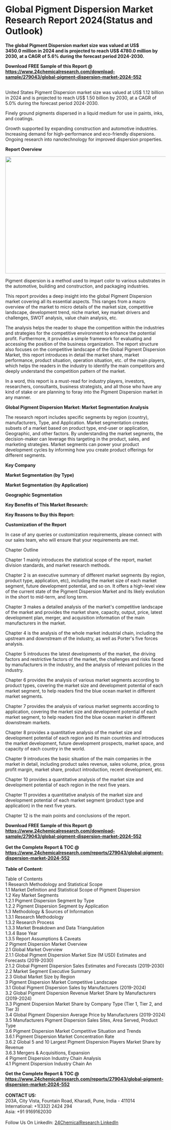 <h1>Global Pigment Dispersion Market Research Report 2024(Status and Outlook)</h1><p><strong>The global Pigment Dispersion market size was valued at US$ 3450.0 million in 2024 and is projected to reach US$ 4780.0 million by 2030, at a CAGR of 5.6% during the forecast period 2024-2030.</strong></p><p>
</p><p></p><div><b>Download FREE Sample of this Report @ 
            <a href="https://www.24chemicalresearch.com/download-sample/279043/global-pigment-dispersion-market-2024-552">
            https://www.24chemicalresearch.com/download-sample/279043/global-pigment-dispersion-market-2024-552</a></b></div><br><p>
United States Pigment Dispersion market size was valued at US$ 1.12 billion in 2024 and is projected to reach US$ 1.50 billion by 2030, at a CAGR of 5.0% during the forecast period 2024-2030.</p><p>
</p><p>
Finely ground pigments dispersed in a liquid medium for use in paints, inks, and coatings.</p><p>
</p><p>
Growth supported by expanding construction and automotive industries. Increasing demand for high-performance and eco-friendly dispersions. Ongoing research into nanotechnology for improved dispersion properties.</p><p>
</p><p>
<strong>Report Overview</strong></p><p>
</p><p><strong><img alt="" src="https://24chemicalresearch.com/assets/report-images/globalPigmentDispersionmarket.png" style="height:366px; width:731px"></strong></p><p>
</p><p></p><p>
Pigment dispersion is a method used to impart color to various substrates in the automotive, building and construction, and packaging industries.</p><p>
This report provides a deep insight into the global Pigment Dispersion market covering all its essential aspects. This ranges from a macro overview of the market to micro details of the market size, competitive landscape, development trend, niche market, key market drivers and challenges, SWOT analysis, value chain analysis, etc.</p><p>
The analysis helps the reader to shape the competition within the industries and strategies for the competitive environment to enhance the potential profit. Furthermore, it provides a simple framework for evaluating and accessing the position of the business organization. The report structure also focuses on the competitive landscape of the Global Pigment Dispersion Market, this report introduces in detail the market share, market performance, product situation, operation situation, etc. of the main players, which helps the readers in the industry to identify the main competitors and deeply understand the competition pattern of the market.</p><p>
In a word, this report is a must-read for industry players, investors, researchers, consultants, business strategists, and all those who have any kind of stake or are planning to foray into the Pigment Dispersion market in any manner.</p><p>
<strong>Global Pigment Dispersion Market: Market Segmentation Analysis</strong></p><p>
The research report includes specific segments by region (country), manufacturers, Type, and Application. Market segmentation creates subsets of a market based on product type, end-user or application, Geographic, and other factors. By understanding the market segments, the decision-maker can leverage this targeting in the product, sales, and marketing strategies. Market segments can power your product development cycles by informing how you create product offerings for different segments.</p><p>
<strong>Key Company</strong></p><p>
</p><p>
</p><p><strong>Market Segmentation (by Type)</strong></p><p>
</p><p>
</p><p><strong>Market Segmentation (by Application)</strong></p><p>
</p><p>
</p><p><strong>Geographic Segmentation</strong></p><p>
</p><p>
</p><p><strong>Key Benefits of This Market Research:</strong></p><p>
</p><p>
</p><p><strong>Key Reasons to Buy this Report:</strong></p><p>
</p><p>
</p><p><strong>Customization of the Report</strong></p><p>
In case of any queries or customization requirements, please connect with our sales team, who will ensure that your requirements are met.</p><p>
Chapter Outline</p><p>
Chapter 1 mainly introduces the statistical scope of the report, market division standards, and market research methods.</p><p>
</p><p>
Chapter 2 is an executive summary of different market segments (by region, product type, application, etc), including the market size of each market segment, future development potential, and so on. It offers a high-level view of the current state of the Pigment Dispersion Market and its likely evolution in the short to mid-term, and long term.</p><p>
</p><p>
Chapter 3 makes a detailed analysis of the market's competitive landscape of the market and provides the market share, capacity, output, price, latest development plan, merger, and acquisition information of the main manufacturers in the market.</p><p>
</p><p>
Chapter 4 is the analysis of the whole market industrial chain, including the upstream and downstream of the industry, as well as Porter's five forces analysis.</p><p>
</p><p>
Chapter 5 introduces the latest developments of the market, the driving factors and restrictive factors of the market, the challenges and risks faced by manufacturers in the industry, and the analysis of relevant policies in the industry.</p><p>
</p><p>
Chapter 6 provides the analysis of various market segments according to product types, covering the market size and development potential of each market segment, to help readers find the blue ocean market in different market segments.</p><p>
</p><p>
Chapter 7 provides the analysis of various market segments according to application, covering the market size and development potential of each market segment, to help readers find the blue ocean market in different downstream markets.</p><p>
</p><p>
Chapter 8 provides a quantitative analysis of the market size and development potential of each region and its main countries and introduces the market development, future development prospects, market space, and capacity of each country in the world.</p><p>
</p><p>
Chapter 9 introduces the basic situation of the main companies in the market in detail, including product sales revenue, sales volume, price, gross profit margin, market share, product introduction, recent development, etc.</p><p>
</p><p>
Chapter 10 provides a quantitative analysis of the market size and development potential of each region in the next five years.</p><p>
</p><p>
Chapter 11 provides a quantitative analysis of the market size and development potential of each market segment (product type and application) in the next five years.</p><p>
</p><p>
Chapter 12 is the main points and conclusions of the report.</p><div><b>Download FREE Sample of this Report @ 
            <a href="https://www.24chemicalresearch.com/download-sample/279043/global-pigment-dispersion-market-2024-552">
            https://www.24chemicalresearch.com/download-sample/279043/global-pigment-dispersion-market-2024-552</a></b></div><br><div><b>Get the Complete Report & TOC @ 
            <a href="https://www.24chemicalresearch.com/reports/279043/global-pigment-dispersion-market-2024-552">
            https://www.24chemicalresearch.com/reports/279043/global-pigment-dispersion-market-2024-552</a></b></div><br>
            <b>Table of Content:</b><p>Table of Contents<br />
 1 Research Methodology and Statistical Scope<br />
 1.1 Market Definition and Statistical Scope of Pigment Dispersion<br />
 1.2 Key Market Segments<br />
 1.2.1 Pigment Dispersion Segment by Type<br />
 1.2.2 Pigment Dispersion Segment by Application<br />
 1.3 Methodology & Sources of Information<br />
 1.3.1 Research Methodology<br />
 1.3.2 Research Process<br />
 1.3.3 Market Breakdown and Data Triangulation<br />
 1.3.4 Base Year<br />
 1.3.5 Report Assumptions & Caveats<br />
 2 Pigment Dispersion Market Overview<br />
 2.1 Global Market Overview<br />
 2.1.1 Global Pigment Dispersion Market Size (M USD) Estimates and Forecasts (2019-2030)<br />
 2.1.2 Global Pigment Dispersion Sales Estimates and Forecasts (2019-2030)<br />
 2.2 Market Segment Executive Summary<br />
 2.3 Global Market Size by Region<br />
 3 Pigment Dispersion Market Competitive Landscape<br />
 3.1 Global Pigment Dispersion Sales by Manufacturers (2019-2024)<br />
 3.2 Global Pigment Dispersion Revenue Market Share by Manufacturers (2019-2024)<br />
 3.3 Pigment Dispersion Market Share by Company Type (Tier 1, Tier 2, and Tier 3)<br />
 3.4 Global Pigment Dispersion Average Price by Manufacturers (2019-2024)<br />
 3.5 Manufacturers Pigment Dispersion Sales Sites, Area Served, Product Type<br />
 3.6 Pigment Dispersion Market Competitive Situation and Trends<br />
 3.6.1 Pigment Dispersion Market Concentration Rate<br />
 3.6.2 Global 5 and 10 Largest Pigment Dispersion Players Market Share by Revenue<br />
 3.6.3 Mergers & Acquisitions, Expansion<br />
 4 Pigment Dispersion Industry Chain Analysis<br />
 4.1 Pigment Dispersion Industry Chain An</p><div><b>Get the Complete Report & TOC @ 
            <a href="https://www.24chemicalresearch.com/reports/279043/global-pigment-dispersion-market-2024-552">
            https://www.24chemicalresearch.com/reports/279043/global-pigment-dispersion-market-2024-552</a></b></div><br><b>CONTACT US:</b><br>
            203A, City Vista, Fountain Road, Kharadi, Pune, India - 411014<br>
            International: +1(332) 2424 294<br>
            Asia: +91 9169162030 <br><br>
            Follow Us On LinkedIn: <a href="https://www.linkedin.com/company/24chemicalresearch/">24ChemicalResearch LinkedIn</a>